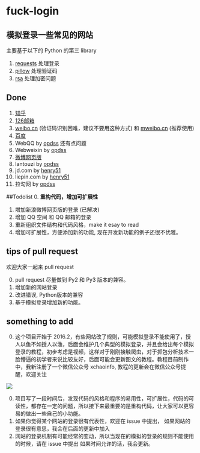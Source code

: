 # fuck-login

## 模拟登录一些常见的网站

主要基于以下的 Python 的第三 library 


1. [requests](http://www.python-requests.org) 处理登录
2. [pillow](https://github.com/python-pillow/Pillow) 处理验证码
3. [rsa](https://stuvel.eu/rsa) 处理加密问题

## Done

1. [知乎](http://zhihu.com)
2. [126邮箱](http://126.com)
3. [weibo.cn](http://weibo.cn) (验证码识别困难，建议不要用这种方式) 和 [mweibo.cn](http://m.weibo.cn) (推荐使用)
4. [百度](https://www.baidu.com)
5. WebQQ by [opdss](https://github.com//opdss) 还有点问题
6. Webweixin by [opdss](https://github.com//opdss)
7. [微博网页版](http://weibo.com)
8. lantouzi by [opdss](https://github.com//opdss)
9. jd.com by [henry51](https://github.com/[henry51])
10. liepin.com by [henry51](https://github.com/henry51)
11. 拉勾网 by [opdss](https://github.com//opdss)

##Todolist
0. **重构代码，增加可扩展性**
1. 增加新浪微博网页版的登录 (已解决)
2. 增加 QQ 空间 和 QQ 邮箱的登录
3. 重新组织文件结构和代码风格，make it esay to read
4. 增加可扩展性，方便添加新的功能, 现在开发新功能的例子还很不优雅。

## tips of pull request 

欢迎大家一起来 pull request 

0. pull request 尽量做到 Py2 和 Py3 版本的兼容。
1. 增加新的网站登录
2. 改进错误, Python版本的兼容
3. 基于模拟登录增加新的功能。

## something to add

0. 这个项目开始于 2016.2，有些网站改了规则，可能模拟登录不能使用了，授人以鱼不如授人以渔，后面会维护几个典型的模拟登录，并且会给出每个模拟登录的教程，初步考虑是视频，这样对于刚刚接触爬虫，对于抓包分析技术一脸懵逼的初学者来说比较友好，后面可能会更新图文的教程。教程目前制作中，我新注册了一个微信公众号 xchaoinfo, 教程的更新会在微信公众号提醒，欢迎关注

<img src="http://7xti71.com1.z0.glb.clouddn.com/xchaoinfo.jpg">

0. 项目写了一段时间后，发现代码的风格和程序的易用性，可扩展性，代码的可读性，都存在一定的问题，所以接下来最重要的是重构代码，让大家可以更容易的做出一些自己的小功能。
1. 如果你觉得某个网站的登录很有代表性，欢迎在 issue 中提出，
如果网站的登录很有意思，我会在后面的更新中加入
2. 网站的登录机制有可能经常的变动，所以当现在的模拟的登录的规则不能使用的时候，请在 issue 中提出
如果时间允许的话，我会更新。
